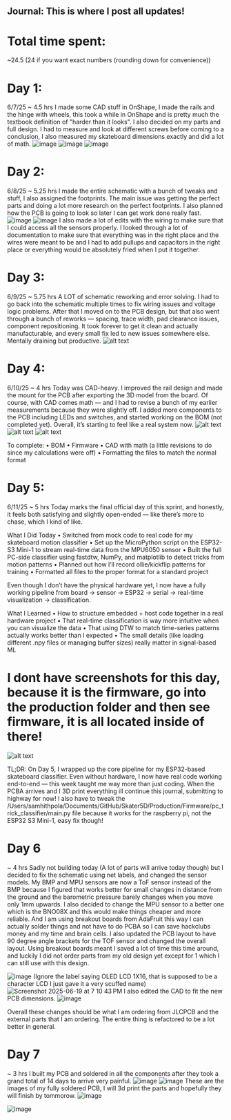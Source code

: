 ## Journal: This is where I post all updates!

# Total time spent:
~24.5 (24 if you want exact numbers (rounding down for convenience))

# Day 1:
6/7/25
~ 4.5 hrs
I made some CAD stuff in OnShape, I made the rails and the hinge with wheels, this took a while in OnShape and is pretty much the textbook definition of "harder than it looks". I also decided on my parts and full design. I had to measure and look at different screws before coming to a conclusion, I also measured my skateboard dimensions exactly and did a lot of math. ![image](https://github.com/user-attachments/assets/9870e610-06cf-48e0-83f9-0a7853ed46b5) ![image](https://github.com/user-attachments/assets/cdd1107d-787a-4e14-af93-58a5deb9090d) ![image](https://github.com/user-attachments/assets/1db342b4-5084-424b-9297-d9374f8e111f)

# Day 2:
6/8/25
~ 5.25 hrs
I made the entire schematic with a bunch of tweaks and stuff, I also assigned the footprints. The main issue was getting the perfect parts and doing a lot more research on the perfect footprints. I also planned how the PCB is going to look so later I can get work done really fast. ![image](https://github.com/user-attachments/assets/7240da28-e8b1-4c0a-bd36-5b9a4555aee1) ![image](https://github.com/user-attachments/assets/bc527cbe-ecf5-4e82-a7b6-c3124bb8ac4a)
 I also made a lot of edits with the wiring to make sure that I could access all the sensors properly. I looked through a lot of documentation to make sure that everything was in the right place and the wires were meant to be and I had to add pullups and capacitors in the right place or everything would be absolutely fried when I put it together.

# Day 3:
6/9/25
~ 5.75 hrs
A LOT of schematic reworking and error solving. I had to go back into the schematic multiple times to fix wiring issues and voltage logic problems. After that I moved on to the PCB design, but that also went through a bunch of reworks — spacing, trace width, pad clearance issues, component repositioning. It took forever to get it clean and actually manufacturable, and every small fix led to new issues somewhere else. Mentally draining but productive.
![alt text](journal-images/image.png)

# Day 4:
6/10/25
~ 4 hrs
Today was CAD-heavy. I improved the rail design and made the mount for the PCB after exporting the 3D model from the board. Of course, with CAD comes math — and I had to revise a bunch of my earlier measurements because they were slightly off. I added more components to the PCB including LEDs and switches, and started working on the BOM (not completed yet). Overall, it’s starting to feel like a real system now.
![alt text](journal-images/image-1.png)
![alt text](journal-images/image-2.png)
![alt text](journal-images/image-3.png)

To complete:
	•	BOM
	•	Firmware
	•	CAD with math (a little revisions to do since my calculations were off)
    •   Formatting the files to match the normal format

# Day 5:
6/11/25
~ 5 hrs
Today marks the final official day of this sprint, and honestly, it feels both satisfying and slightly open-ended — like there’s more to chase, which I kind of like.

What I Did Today
	•	Switched from mock code to real code for my skateboard motion classifier
	•	Set up the MicroPython script on the ESP32-S3 Mini-1 to stream real-time data from the MPU6050 sensor
	•	Built the full PC-side classifier using fastdtw, NumPy, and matplotlib to detect tricks from motion patterns
	•	Planned out how I’ll record ollie/kickflip patterns for training
    •	Formatted all files to the proper format for a standard project

Even though I don’t have the physical hardware yet, I now have a fully working pipeline from board → sensor → ESP32 → serial → real-time visualization → classification.

What I Learned
	•	How to structure embedded + host code together in a real hardware project
	•	That real-time classification is way more intuitive when you can visualize the data
	•	That using DTW to match time-series patterns actually works better than I expected
	•	The small details (like loading different .npy files or managing buffer sizes) really matter in signal-based ML

# I dont have screenshots for this day, because it is the firmware, go into the production folder and then see firmware, it is all located inside of there!

![alt text](journal-images/image-4.png)

TL;DR:
On Day 5, I wrapped up the core pipeline for my ESP32-based skateboard classifier. Even without hardware, I now have real code working end-to-end — this week taught me way more than just coding. When the PCBA arrives and I 3D print everything ill continue this journal, submitting to highway for now! I also have to tweak the /Users/samhithpola/Documents/GitHub/Skater5D/Production/Firmware/pc_trick_classifier/main.py file because it works for the raspberry pi, not the ESP32 S3 Mini-1, easy fix though!

# Day 6
~ 4 hrs
Sadly not building today (A lot of parts will arrive today though) but I decided to fix the schematic using net labels, and changed the sensor models. My BMP and MPU sensors are now a ToF sensor instead of the BMP because I figured that works better for small changes in distance from the ground and the barometric pressure barely changes when you move only 1mm upwards. I also decided to change the MPU sensor to a better one which is the BNO08X and this would make things cheaper and more reliable. And I am using breakout boards from AdaFruit this way I can actually solder things and not have to do PCBA so I can save hackclubs money and my time and brain cells. I also updated the PCB layout to have 90 degree angle brackets for the TOF sensor and changed the overall layout. Using breakout boards meant I saved a lot of time this time around, and luckily I did not order parts from my old design yet except for 1 which I can still use with this design.

![image](https://github.com/user-attachments/assets/c948c777-018e-4c06-9b0d-0c5712253481)
(Ignore the label saying OLED LCD 1X16, that is supposed to be a character LCD I just gave it a very scuffed name)
![Screenshot 2025-06-19 at 7 10 43 PM](https://github.com/user-attachments/assets/9a56ab5e-4578-4126-b8d5-34d844531b8c)
I also edited the CAD to fit the new PCB dimensions.
![image](https://github.com/user-attachments/assets/3122b43c-5e59-45ad-9b41-dd37318552c8)

Overall these changes should be what I am ordering from JLCPCB and the external parts that I am ordering. The entire thing is refactored to be a lot better in general.

# Day 7
~ 3 hrs
I built my PCB and soldered in all the components after they took a grand total of 14 days to arrive very painful.
![image](https://github.com/user-attachments/assets/02b92d4a-e382-45b7-a569-132352f4c7b6)
![image](https://github.com/user-attachments/assets/a1294d93-86da-49a6-be3e-e5f8219cc92f)
These are the images of my fully soldered PCB, I will 3d print the parts and hopefully they will finish by tommorow.
![image](https://github.com/user-attachments/assets/a1294d93-86da-49a6-be3e-e5f8219cc92f)

![image](https://github.com/user-attachments/assets/02b92d4a-e382-45b7-a569-132352f4c7b6)

